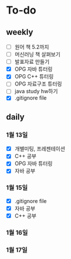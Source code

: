 # To-do

## weekly

- [ ] 원어 책 5.2까지
- [ ] 머신러닝 책 살펴보기
- [ ] 발표자료 만들기
- [x] OPG 자바 튜터링
- [x] OPG C++ 튜터링
- [ ] OPG 자료구조 튜터링
- [ ] java study hw하기
- [x] .gitignore file

## daily

### 1월 13일
- [x] 개별미팅, 프레젠테이션
- [x] C++ 공부
- [x] OPG 자바 튜터링
- [x] 자바 공부

### 1월 15일
- [x] .gitignore file
- [x] 자바 공부
- [x] C++ 공부

### 1월 16일

### 1월 17일